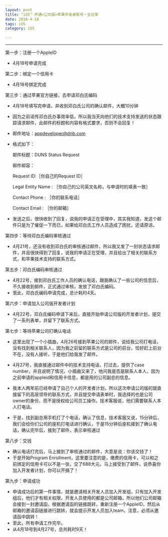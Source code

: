 ```yaml
---
layout: post
title: ^iOS^ 开通<公司版>苹果开发者账号－全记录
date: 2016-4-18
tags: iOS
category: iOS

---
```


***

第一步：注册一个AppleID

*	4月18号申请完成

第二步：绑定一个信用卡

*	4月18号绑定完成

第三步：通过苹果官方链接，去申请邓白氏编码

*	4月18号填写完申请，并收到邓白氏公司的确认邮件，大概10分钟
*	因为之前谣传邓白氏办事效率低，所以我当天向他们的技术支持发送的状态跟踪请求邮件，此邮件的标题和内容有格式要求，否则不会回复！
*	邮件地址：appdeveloper@dnb.com
*	格式如下：

	邮件标题：DUNS Status Request

	邮件邮容：

	Request ID:［你自己的Request ID］

	Legal Entity Name : ［你自己的公司英文名称，与申请时的填表一致］

	Contact Phone : ［你的联系电话］

	Contact Email : ［你的邮箱］

*	发送之后，很快收到了回复，说我的申请正在受理中，其实我知道，发这个邮件只是为了催促一下而已，如果给邓白氏工作人员造成了困扰，还请原谅。

第四步：等待邓白氏编码审核通过

*	4月21号，还没有收到邓白氏的审核通过邮件，所以我又发了一封状态请求邮件，并且很快得到了回复，说我的申请正在受理，并且给出了相关的联系方式，和苹果技术支持的联系方式。

第五步：邓白氏编码审核通过

*	4月22号，接到邓白氏工作人员的确认电话，跟我确认了一些公司的信息后，不久接收到邮件，正式通过审核，发放了邓白氏编码。
*	至此，邓白氏编码申请完成，总计耗时4天。

第六步：申请加入公司版开发者计划

*	4月22号，邓白氏编码申请下来后，直接开始申请公司版的开发者计划，提交了一系列表单，并留下了联系方式。

第七步：等待苹果公司打确认电话

*	这里出现了一个小插曲，4月26号接到苹果公司的邮件，说给我公司打电话，没有找到相关联系人，因为我之前留的联系方式是公司的前台，恰好赶上前台不在，没有人接听，于是他们给我发了邮件。

*	4月27号，我直接通过邮件中的技术支持电话，打过去，提供了case number，并且说明了情况，小插曲又来了，他问我是否是联系人本人，因为之前申请的appleid和信用卡信息，都是用的公司副总的信息。

*	我本人两年前已经申请了自己个人的开发者计划，所以这次申请公司版的就直接留下的高层领导的联系方式，并且提交申请表单时，我选择的也是公司owner的身份，而不是授权给公司员工操作。技术客服说，他们需要联系人本人打电话。

*	于是，找到副总用手机打了个电话，确认了信息，技术客服又说，15分钟后，我们会给你们公司的座机打电话进行确认，于是15分钟后座机接到了确认电话，确认完毕后，接到了邮件，表示审核通过

第八步：交钱

*	确认电话打完后，马上接到了审核通过的邮件，大意是说：你该交钱了！
*	于是开始Program Enrollment，这里要注意的是，缴费的信用卡，可以和之前绑定的信用卡可以不是一张，交了688大元，马上接受到了邮件，说恭喜你加入开发者计划，你可以开搞了！

第九步：申请成功

*	申请成功后的第一件事情，就是邀请相关开发人员加入开发组，只有加入开发组后，他们才有相关权限，开发人员使用的都是公司邮箱，所以他们公司邮箱会接到一封邀请函，根据邀请函的链接跳转，重新注册一个AppleID，然后从邮箱的邀请函链接进行跳转，就会提示开发人员加入team，注意，必须从邀请函中跳转！
*	至此，所有申请工作完毕。
*	从4月18号到4月27号，总共耗时9天！
